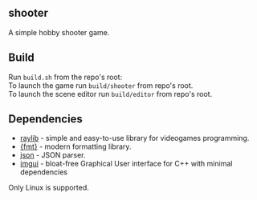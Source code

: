 ## shooter

A simple hobby shooter game.

## Build

Run `build.sh` from the repo's root:  
To launch the game run `build/shooter` from repo's root.  
To launch the scene editor run `build/editor` from repo's root.


## Dependencies

- [raylib](https://www.raylib.com/) - simple and easy-to-use library for videogames programming.
- [{fmt}](https://github.com/fmtlib/fmt) - modern formatting library. 
- [json](https://github.com/nlohmann/json) - JSON parser.  
- [imgui](https://github.com/ocornut/imgui) -  bloat-free Graphical User interface for C++ with minimal dependencies  

Only Linux is supported.
